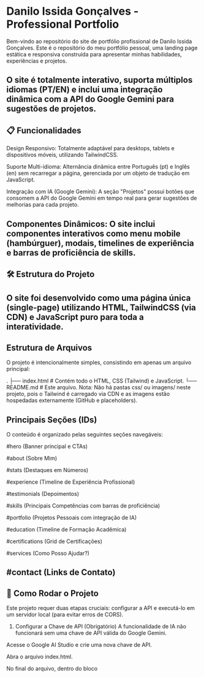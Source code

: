 # Danilo Issida Gonçalves - Professional Portfolio
Bem-vindo ao repositório do site de portfólio profissional de Danilo Issida Gonçalves. Este é o repositório do meu portfólio pessoal, uma landing page estática e responsiva construída para apresentar minhas habilidades, experiências e projetos.

O site é totalmente interativo, suporta múltiplos idiomas (PT/EN) e inclui uma integração dinâmica com a API do Google Gemini para sugestões de projetos.
---
## 📋 Funcionalidades
Design Responsivo: Totalmente adaptável para desktops, tablets e dispositivos móveis, utilizando TailwindCSS.

Suporte Multi-idioma: Alternância dinâmica entre Português (pt) e Inglês (en) sem recarregar a página, gerenciada por um objeto de tradução em JavaScript.

Integração com IA (Google Gemini): A seção "Projetos" possui botões que consomem a API do Google Gemini em tempo real para gerar sugestões de melhorias para cada projeto.

Componentes Dinâmicos: O site inclui componentes interativos como menu mobile (hambúrguer), modais, timelines de experiência e barras de proficiência de skills.
---
## 🛠️ Estrutura do Projeto
O site foi desenvolvido como uma página única (single-page) utilizando HTML, TailwindCSS (via CDN) e JavaScript puro para toda a interatividade.
---
## Estrutura de Arquivos
O projeto é intencionalmente simples, consistindo em apenas um arquivo principal:

.
├── index.html     # Contém todo o HTML, CSS (Tailwind) e JavaScript.
└── README.md      # Este arquivo.
Nota: Não há pastas css/ ou imagens/ neste projeto, pois o Tailwind é carregado via CDN e as imagens estão hospedadas externamente (GitHub e placeholders).

## Principais Seções (IDs)
O conteúdo é organizado pelas seguintes seções navegáveis:

#hero (Banner principal e CTAs)

#about (Sobre Mim)

#stats (Destaques em Números)

#experience (Timeline de Experiência Profissional)

#testimonials (Depoimentos)

#skills (Principais Competências com barras de proficiência)

#portfolio (Projetos Pessoais com integração de IA)

#education (Timeline de Formação Acadêmica)

#certifications (Grid de Certificações)

#services (Como Posso Ajudar?)

#contact (Links de Contato)
---
## 🚀 Como Rodar o Projeto
Este projeto requer duas etapas cruciais: configurar a API e executá-lo em um servidor local (para evitar erros de CORS).

1. Configurar a Chave de API (Obrigatório)
A funcionalidade de IA não funcionará sem uma chave de API válida do Google Gemini.

Acesse o Google AI Studio e crie uma nova chave de API.

Abra o arquivo index.html.

No final do arquivo, dentro do bloco <script>, localize a linha:

JavaScript

const apiKey = ""; // IMPORTANTE: Adicione sua chave de API do Gemini aqui
Insira sua chave de API entre as aspas:

JavaScript

const apiKey = "SUA_CHAVE_DE_API_VAI_AQUI";
2. Rodar o Projeto
Você não pode simplesmente clicar duas vezes no arquivo index.html e abri-lo no navegador (via file:///...). Navegadores modernos bloquearão as chamadas de API (fetch) por razões de segurança (CORS).

Você deve servi-lo a partir de um servidor local. A forma mais fácil é:

Use a extensão Live Server no VS Code.

Clique com o botão direito no index.html e selecione "Open with Live Server".
---
## 📂 Recursos e Personalizações
Toda a personalização de texto é centralizada para facilitar a manutenção.

1. Para Atualizar Textos e Traduções
Todo o conteúdo (títulos, descrições, nomes, etc.) é gerenciado por um único objeto JavaScript no final do index.html.

Localize o objeto const translations.

Edite os valores dentro de pt: { ... } para o conteúdo em português.

Edite os valores correspondentes em en: { ... } para o conteúdo em inglês.

Exemplo:

JavaScript

pt: {
    hero_title: "Meu Novo Título de Herói.",
    about_p1: "Minha nova descrição sobre mim...",
    exp_trizy_desc: "Minha descrição real sobre a Trizy aqui...",
    // ...
}
2. Para Atualizar Imagens
As imagens (perfil, logos de certificados) estão atualmente linkadas de fontes externas (placeholders e GitHub). Para alterá-las:

Faça o upload das suas imagens para um local público (como o próprio repositório GitHub, Imgur, ou um serviço de CDN).

No index.html, encontre a tag <img> que deseja alterar.

Substitua o valor no atributo src="..." pelo seu novo link URL.
---
## 🌐 Tecnologias Utilizadas
HTML5: Estrutura semântica do site.

TailwindCSS (via CDN): Framework Utility-First para toda a estilização e layout responsivo.

JavaScript (Vanilla ES6+): Usado para a manipulação do DOM, funcionalidade do menu mobile, sistema de tradução e chamadas de API.

Google Gemini API: Consumida para a funcionalidade interativa de sugestões de projetos.
---
## 📄 Licença
Este projeto está licenciado sob a Licença MIT. Sinta-se à vontade para usar este código como base para seu próprio portfólio.
